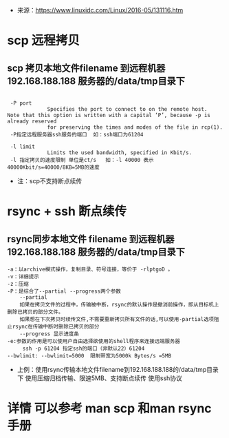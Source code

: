  * 来源：https://www.linuxidc.com/Linux/2016-05/131116.htm
# scp 远程拷贝
## scp 拷贝本地文件filename  到远程机器 192.168.188.188 服务器的/data/tmp目录下 
```   scp -P 61204 -l 40000 filename username@192.168.188.188:/data/tmp/  

 -P port   
             Specifies the port to connect to on the remote host.  Note that this option is written with a capital ‘P’, because -p is already reserved
             for preserving the times and modes of the file in rcp(1).
 -P指定远程服务器ssh服务的端口  如：ssh端口为61204

 -l limit
             Limits the used bandwidth, specified in Kbit/s.
 -l 指定拷贝的速度限制 单位是ct/s   如：-l 40000 表示40000Kbit/s=40000/8KB=5MB的速度
```
* 注：scp不支持断点续传

# rsync + ssh 断点续传
## rsync同步本地文件 filename  到远程机器 192.168.188.188 服务器的/data/tmp目录下
``` rsync -avzP -e 'ssh -p 61204' --bwlimit=5000 filename username@10.20.90.101:/data/tmp/ >> scp_to_101.log
-a：以archive模式操作，复制目录、符号连接，等价于 -rlptgoD 。
-v：详细提示 
-z：压缩
-P：是综合了--partial --progress两个参数
    --partial
    如果在拷贝文件的过程中，传输被中断，rsync的默认操作是撤消前操作，即从目标机上删除已拷贝的部分文件。
    如果想在下次拷贝时续传文件,不需要重新拷贝所有文件的话,可以使用-partial选项阻止rsync在传输中断时删除已拷贝的部分
    --progress 显示进度条
-e:参数的作用是可以使用户自由选择欲使用的shell程序来连接远端服务器
     ssh -p 61204 指定ssh的端口（非默认22）61204
--bwlimit: --bwlimit=5000  限制带宽为5000k Bytes/s =5MB
```
* 上例：使用rsync传输本地文件filename到192.168.188.188的/data/tmp目录下  使用压缩归档传输、限速5MB、支持断点续传 使用ssh协议 

# 详情 可以参考 man scp 和man rsync 手册
